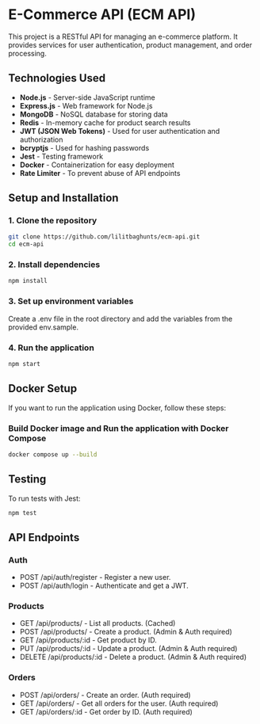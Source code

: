 # E-Commerce API (ECM API)

This project is a RESTful API for managing an e-commerce platform. It provides services for user authentication, product management, and order processing.

## Technologies Used

- **Node.js** - Server-side JavaScript runtime
- **Express.js** - Web framework for Node.js
- **MongoDB** - NoSQL database for storing data
- **Redis** - In-memory cache for product search results
- **JWT (JSON Web Tokens)** - Used for user authentication and authorization
- **bcryptjs** - Used for hashing passwords
- **Jest** - Testing framework
- **Docker** - Containerization for easy deployment
- **Rate Limiter** - To prevent abuse of API endpoints

## Setup and Installation

### 1. Clone the repository

```bash
git clone https://github.com/lilitbaghunts/ecm-api.git
cd ecm-api
```

### 2. Install dependencies

```bash
npm install
```

### 3. Set up environment variables

Create a .env file in the root directory and add the variables from the provided env.sample.

### 4. Run the application

```bash
npm start
```

## Docker Setup

If you want to run the application using Docker, follow these steps:

### Build Docker image and Run the application with Docker Compose

```bash
docker compose up --build
```

## Testing

To run tests with Jest:

```bash
npm test
```

## API Endpoints

### Auth

- POST /api/auth/register - Register a new user.
- POST /api/auth/login - Authenticate and get a JWT.

### Products

- GET /api/products/ - List all products. (Cached)
- POST /api/products/ - Create a product. (Admin & Auth required)
- GET /api/products/:id - Get product by ID.
- PUT /api/products/:id - Update a product. (Admin & Auth required)
- DELETE /api/products/:id - Delete a product. (Admin & Auth required)

### Orders

- POST /api/orders/ - Create an order. (Auth required)
- GET /api/orders/ - Get all orders for the user. (Auth required)
- GET /api/orders/:id - Get order by ID. (Auth required)
